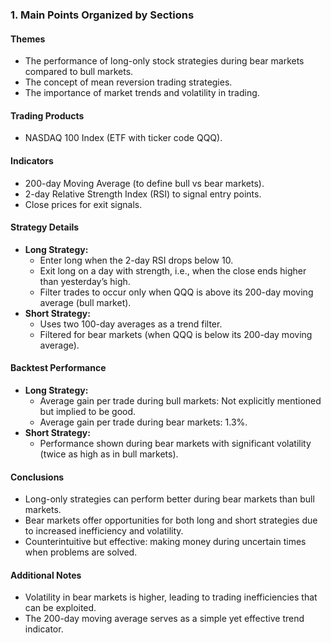 ### 1. **Main Points Organized by Sections**

#### **Themes**
- The performance of long-only stock strategies during bear markets compared to bull markets.
- The concept of mean reversion trading strategies.
- The importance of market trends and volatility in trading.

#### **Trading Products**
- NASDAQ 100 Index (ETF with ticker code QQQ).

#### **Indicators**
- 200-day Moving Average (to define bull vs bear markets).
- 2-day Relative Strength Index (RSI) to signal entry points.
- Close prices for exit signals.

#### **Strategy Details**
- **Long Strategy:**
  - Enter long when the 2-day RSI drops below 10.
  - Exit long on a day with strength, i.e., when the close ends higher than yesterday’s high.
  - Filter trades to occur only when QQQ is above its 200-day moving average (bull market).
- **Short Strategy:**
  - Uses two 100-day averages as a trend filter.
  - Filtered for bear markets (when QQQ is below its 200-day moving average).

#### **Backtest Performance**
- **Long Strategy:**
  - Average gain per trade during bull markets: Not explicitly mentioned but implied to be good.
  - Average gain per trade during bear markets: 1.3%.
- **Short Strategy:**
  - Performance shown during bear markets with significant volatility (twice as high as in bull markets).

#### **Conclusions**
- Long-only strategies can perform better during bear markets than bull markets.
- Bear markets offer opportunities for both long and short strategies due to increased inefficiency and volatility.
- Counterintuitive but effective: making money during uncertain times when problems are solved.

#### **Additional Notes**
- Volatility in bear markets is higher, leading to trading inefficiencies that can be exploited.
- The 200-day moving average serves as a simple yet effective trend indicator.
